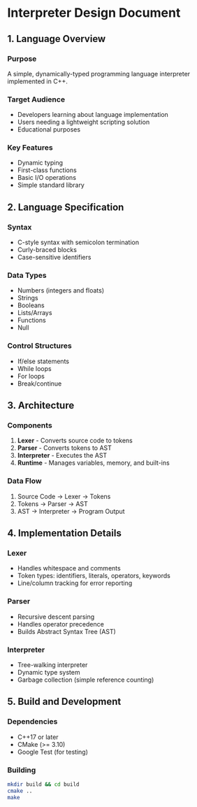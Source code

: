 # Interpreter Design Document

## 1. Language Overview
### Purpose
A simple, dynamically-typed programming language interpreter implemented in C++.

### Target Audience
- Developers learning about language implementation
- Users needing a lightweight scripting solution
- Educational purposes

### Key Features
- Dynamic typing
- First-class functions
- Basic I/O operations
- Simple standard library

## 2. Language Specification
### Syntax
- C-style syntax with semicolon termination
- Curly-braced blocks
- Case-sensitive identifiers

### Data Types
- Numbers (integers and floats)
- Strings
- Booleans
- Lists/Arrays
- Functions
- Null

### Control Structures
- If/else statements
- While loops
- For loops
- Break/continue

## 3. Architecture
### Components
1. **Lexer** - Converts source code to tokens
2. **Parser** - Converts tokens to AST
3. **Interpreter** - Executes the AST
4. **Runtime** - Manages variables, memory, and built-ins

### Data Flow
1. Source Code → Lexer → Tokens
2. Tokens → Parser → AST
3. AST → Interpreter → Program Output

## 4. Implementation Details
### Lexer
- Handles whitespace and comments
- Token types: identifiers, literals, operators, keywords
- Line/column tracking for error reporting

### Parser
- Recursive descent parsing
- Handles operator precedence
- Builds Abstract Syntax Tree (AST)

### Interpreter
- Tree-walking interpreter
- Dynamic type system
- Garbage collection (simple reference counting)

## 5. Build and Development
### Dependencies
- C++17 or later
- CMake (>= 3.10)
- Google Test (for testing)

### Building
```bash
mkdir build && cd build
cmake ..
make